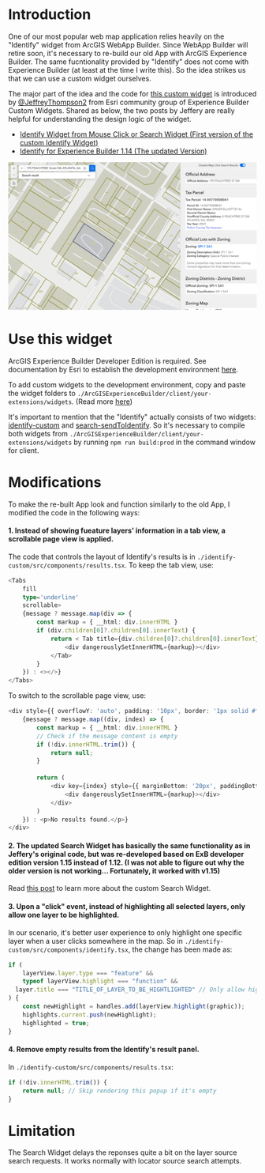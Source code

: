 # Introduction

One of our most popular web map application relies heavily on the "Identify" widget from ArcGIS WebApp Builder. Since WebApp Builder will retire soon, it's necessary to re-build our old App with ArcGIS Experience Builder. The same fucntionality provided by "Identify" does not come with Experience Builder (at least at the time I write this). So the idea strikes us that we can use a custom widget ourselves.

The major part of the idea and the code for [this custom widget](https://community.esri.com/t5/experience-builder-custom-widgets/identify-for-experience-builder-1-14/tac-p/1594245#M232) is introduced by [@JeffreyThompson2](https://community.esri.com/t5/user/viewprofilepage/user-id/677423) from Esri community group of Experience Builder Custom Widgets. Shared as below, the two posts by Jeffery are really helpful for understanding the design logic of the widget.

- [Identify Widget from Mouse Click or Search Widget (First version of the custom Identify Widget)](https://community.esri.com/t5/experience-builder-custom-widgets/identify-widget-from-mouse-click-or-search-widget/tac-p/1596103#M234)
- [Identify for Experience Builder 1.14 (The updated Version)](https://community.esri.com/t5/experience-builder-custom-widgets/identify-for-experience-builder-1-14/ta-p/1480343)

<p align="center">
  <img src="example.png" alt="Example use case of this custom widget" width="700"/>
</p>

# Use this widget

ArcGIS Experience Builder Developer Edition is required. See documentation by Esri to establish the development environment [here](https://developers.arcgis.com/experience-builder/guide/install-guide/).

To add custom widgets to the development environment, copy and paste the widget folders to `./ArcGISExperienceBuilder/client/your-extensions/widgets`. (Read more [here](https://developers.arcgis.com/experience-builder/guide/getting-started-widget/))

It's important to mention that the "Identify" actually consists of two widgets: [identify-custom](https://github.com/weiliu-gis/exb-identify-widget/tree/master/identify-custom) and [search-sendToIdentify](https://github.com/weiliu-gis/exb-identify-widget/tree/master/search-sendToIdentify). So it's necessary to compile both widgets from `./ArcGISExperienceBuilder/client/your-extensions/widgets` by running `npm run build:prod` in the command window for client.

# Modifications

To make the re-built App look and function similarly to the old App, I modified the code in the following ways:

#### 1. Instead of showing fueature layers' information in a tab view, a scrollable page view is applied.

The code that controls the layout of Identify's results is in `./identify-custom/src/components/results.tsx`. To keep the tab view, use:

```TypeScript
<Tabs
    fill
    type='underline'
    scrollable>
    {message ? message.map(div => {
        const markup = { __html: div.innerHTML }
        if (div.children[0]?.children[0].innerText) {
            return < Tab title={div.children[0]?.children[0].innerText} id={div.id} >
                <div dangerouslySetInnerHTML={markup}></div>
            </Tab>
        }
    }) : <></>}
</Tabs>
```

To switch to the scrollable page view, use:

```TypeScript
<div style={{ overflowY: 'auto', padding: '10px', border: '1px solid #ffffff' }}>
    {message ? message.map((div, index) => {
        const markup = { __html: div.innerHTML }
        // Check if the message content is empty
        if (!div.innerHTML.trim()) {
            return null;
        }

        return (
            <div key={index} style={{ marginBottom: '20px', paddingBottom: '10px', borderBottom: '1px solid #ffffff' }}>
                <div dangerouslySetInnerHTML={markup}></div>
            </div>
        )
    }) : <p>No results found.</p>}
</div>
```

#### 2. The updated Search Widget has basically the same functionality as in Jeffery's original code, but was re-developed based on ExB developer edition version 1.15 instead of 1.12. (I was not able to figure out why the older version is not working... Fortunately, it worked with v1.15)

Read [this post](https://community.esri.com/t5/experience-builder-custom-widgets/identify-widget-from-mouse-click-or-search-widget/tac-p/1596103#M234) to learn more about the custom Search Widget.

#### 3. Upon a "click" event, instead of highlighting all selected layers, only allow one layer to be highlighted.

In our scenario, it's better user experience to only highlight one specific layer when a user clicks somewhere in the map. So in `./identify-custom/src/components/identify.tsx`, the change has been made as:

```TypeScript
if (
    layerView.layer.type === "feature" &&
    typeof layerView.highlight === "function" &&
  layer.title === "TITLE_OF_LAYER_TO_BE_HIGHTLIGHTED" // Only allow highlighting the layer with this title
) {
    const newHighlight = handles.add(layerView.highlight(graphic));
    highlights.current.push(newHighlight);
    highlighted = true;
}
```

#### 4. Remove empty results from the Identify's result panel.

In `./identify-custom/src/components/results.tsx`:

```TypeScript
if (!div.innerHTML.trim()) {
    return null; // Skip rendering this popup if it's empty
}
```

# Limitation

The Search Widget delays the reponses quite a bit on the layer source search requests. It works normally with locator source search attempts.

